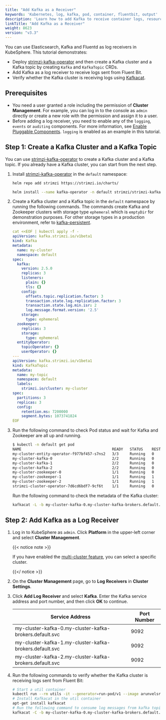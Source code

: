 ```yaml
---
title: "Add Kafka as a Receiver"
keywords: 'Kubernetes, log, kafka, pod, container, fluentbit, output'
description: 'Learn how to add Kafka to receive container logs, resource events, or audit logs.'
linkTitle: "Add Kafka as a Receiver"
weight: 8623
version: "v3.3"
---
```

You can use Elasticsearch, Kafka and Fluentd as log receivers in KubeSphere. This tutorial demonstrates:

- Deploy [strimzi-kafka-operator](https://github.com/strimzi/strimzi-kafka-operator) and then create a Kafka cluster and a Kafka topic by creating `Kafka` and `KafkaTopic` CRDs.
- Add Kafka as a log receiver to receive logs sent from Fluent Bit.
- Verify whether the Kafka cluster is receiving logs using [Kafkacat](https://github.com/edenhill/kafkacat).

## Prerequisites

- You need a user granted a role including the permission of **Cluster Management**. For example, you can log in to the console as `admin` directly or create a new role with the permission and assign it to a user.
- Before adding a log receiver, you need to enable any of the `logging`, `events` or `auditing` components. For more information, see [Enable Pluggable Components](../../../../pluggable-components/). `logging` is enabled as an example in this tutorial.

## Step 1: Create a Kafka Cluster and a Kafka Topic

You can use [strimzi-kafka-operator](https://github.com/strimzi/strimzi-kafka-operator) to create a Kafka cluster and a Kafka topic. If you already have a Kafka cluster, you can start from the next step.

1. Install [strimzi-kafka-operator](https://github.com/strimzi/strimzi-kafka-operator) in the `default` namespace:

    ```bash
    helm repo add strimzi https://strimzi.io/charts/
    ```

    ```bash
    helm install --name kafka-operator -n default strimzi/strimzi-kafka-operator
    ```


2. Create a Kafka cluster and a Kafka topic in the `default` namespace by running the following commands. The commands create Kafka and Zookeeper clusters with storage type `ephemeral` which is `emptyDir` for demonstration purposes. For other storage types in a production environment, refer to [kafka-persistent](https://github.com/strimzi/strimzi-kafka-operator/blob/0.19.0/examples/kafka/kafka-persistent.yaml).

    ```yaml
    cat <<EOF | kubectl apply -f -
    apiVersion: kafka.strimzi.io/v1beta1
    kind: Kafka
    metadata:
      name: my-cluster
      namespace: default
    spec:
      kafka:
        version: 2.5.0
        replicas: 3
        listeners:
          plain: {}
          tls: {}
        config:
          offsets.topic.replication.factor: 3
          transaction.state.log.replication.factor: 3
          transaction.state.log.min.isr: 2
          log.message.format.version: '2.5'
        storage:
          type: ephemeral
      zookeeper:
        replicas: 3
        storage:
          type: ephemeral
      entityOperator:
        topicOperator: {}
        userOperator: {}
    ---
    apiVersion: kafka.strimzi.io/v1beta1
    kind: KafkaTopic
    metadata:
      name: my-topic
      namespace: default
      labels:
        strimzi.io/cluster: my-cluster
    spec:
      partitions: 3
      replicas: 3
      config:
        retention.ms: 7200000
        segment.bytes: 1073741824
    EOF
    ```

3. Run the following command to check Pod status and wait for Kafka and Zookeeper are all up and running.

    ```bash
    $ kubectl -n default get pod 
    NAME                                         READY   STATUS    RESTARTS   AGE
    my-cluster-entity-operator-f977bf457-s7ns2   3/3     Running   0          69m
    my-cluster-kafka-0                           2/2     Running   0          69m
    my-cluster-kafka-1                           2/2     Running   0          69m
    my-cluster-kafka-2                           2/2     Running   0          69m
    my-cluster-zookeeper-0                       1/1     Running   0          71m
    my-cluster-zookeeper-1                       1/1     Running   1          71m
    my-cluster-zookeeper-2                       1/1     Running   1          71m
    strimzi-cluster-operator-7d6cd6bdf7-9cf6t    1/1     Running   0          104m
    ```

    Run the following command to check the metadata of the Kafka cluster:

    ```bash
    kafkacat -L -b my-cluster-kafka-0.my-cluster-kafka-brokers.default.svc:9092,my-cluster-kafka-1.my-cluster-kafka-brokers.default.svc:9092,my-cluster-kafka-2.my-cluster-kafka-brokers.default.svc:9092
    ```

## Step 2: Add Kafka as a Log Receiver

1. Log in to KubeSphere as `admin`. Click **Platform** in the upper-left corner and select **Cluster Management**.

   {{< notice note >}}

   If you have enabled the [multi-cluster feature](../../../../multicluster-management/), you can select a specific cluster.

   {{</ notice >}} 

2. On the **Cluster Management** page, go to **Log Receivers** in **Cluster Settings**.

3. Click **Add Log Receiver** and select **Kafka**. Enter the Kafka service address and port number, and then click **OK** to continue.

   | Service Address                                         | Port Number |
   | ------------------------------------------------------- | ---- |
   | my-cluster-kafka-0.my-cluster-kafka-brokers.default.svc | 9092 |
   | my-cluster-kafka-1.my-cluster-kafka-brokers.default.svc | 9092 |
   | my-cluster-kafka-2.my-cluster-kafka-brokers.default.svc | 9092 |

4. Run the following commands to verify whether the Kafka cluster is receiving logs sent from Fluent Bit:

   ```bash
   # Start a util container
   kubectl run --rm utils -it --generator=run-pod/v1 --image arunvelsriram/utils bash
   # Install Kafkacat in the util container
   apt-get install kafkacat
   # Run the following command to consume log messages from kafka topic: my-topic
   kafkacat -C -b my-cluster-kafka-0.my-cluster-kafka-brokers.default.svc:9092,my-cluster-kafka-1.my-cluster-kafka-brokers.default.svc:9092,my-cluster-kafka-2.my-cluster-kafka-brokers.default.svc:9092 -t my-topic
   ```